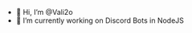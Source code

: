 - 👋 Hi, I’m @Vali2o
- 🌱 I’m currently working on Discord Bots in NodeJS

<!---
Vali2o/Vali2o is a ✨ special ✨ repository because its `README.md` (this file) appears on your GitHub profile.
You can click the Preview link to take a look at your changes.
--->

